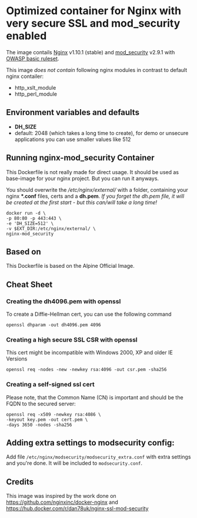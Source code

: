 # Optimized container for Nginx with very secure SSL and mod_security enabled

The image contails [Nginx](https://nginx.org) v1.10.1 (stable) and [mod_security](https://github.com/SpiderLabs/ModSecurity) v2.9.1 with [OWASP basic ruleset](https://github.com/SpiderLabs/owasp-modsecurity-crs).

This image *does not contain* following nginx modules in contrast to default nginx contailer:
- http_xslt_module
- http_perl_module

## Environment variables and defaults

* __DH\_SIZE__
 * default: 2048 (which takes a long time to create), for demo or unsecure applications you can use smaller values like 512

## Running nginx-mod_security Container

This Dockerfile is not really made for direct usage. It should be used as base-image for your nginx project. But you can run it anyways.

You should overwrite the _/etc/nginx/external/_ with a folder, containing your nginx __\*.conf__ files, certs and a __dh.pem__.
_If you forget the dh.pem file, it will be created at the first start - but this can/will take a long time!_

    docker run -d \
    -p 80:80 -p 443:443 \
    -e 'DH_SIZE=512' \
    -v $EXT_DIR:/etc/nginx/external/ \
    nginx-mod_security

## Based on

This Dockerfile is based on the Alpine Official Image.

## Cheat Sheet

### Creating the dh4096.pem with openssl

To create a Diffie-Hellman cert, you can use the following command

    openssl dhparam -out dh4096.pem 4096

### Creating a high secure SSL CSR with openssl

This cert might be incompatible with Windows 2000, XP and older IE Versions

    openssl req -nodes -new -newkey rsa:4096 -out csr.pem -sha256

### Creating a self-signed ssl cert

Please note, that the Common Name (CN) is important and should be the FQDN to the secured server:

    openssl req -x509 -newkey rsa:4086 \
    -keyout key.pem -out cert.pem \
    -days 3650 -nodes -sha256

## Adding extra settings to modsecurity config:

Add file `/etc/nginx/modsecurity/modsecurity_extra.conf` with extra settings and you're done. It will be included to `modsecurity.conf`.

## Credits

This image was inspired by the work done on https://github.com/nginxinc/docker-nginx and https://hub.docker.com/r/dan78uk/nginx-ssl-mod-security
